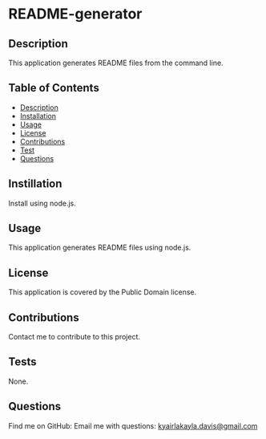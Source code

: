# README-generator

## Description 
This application generates README files from the command line. 

## Table of Contents 
- [Description](#description)
- [Installation](#instillation)
- [Usage](#usage)
- [License](#license)
- [Contributions](#contributors)
- [Test](#tests)
- [Questions](#questions)

## Instillation
Install using node.js. 

## Usage 
This application generates README files using node.js.

## License 
This application is covered by the Public Domain license.

## Contributions 
Contact me to contribute to this project.

## Tests 
None.

## Questions 

Find me on GitHub: 
Email me with questions: kyairlakayla.davis@gmail.com